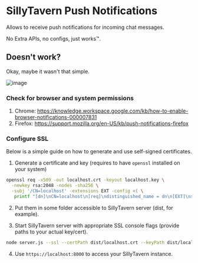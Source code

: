 # SillyTavern Push Notifications

Allows to receive push notifications for incoming chat messages.

No Extra APIs, no configs, just works™.

## Doesn't work?

Okay, maybe it wasn't that simple.

![image](https://github.com/Cohee1207/SillyTavern-PushNotifications/assets/18619528/f6cd4c6a-76ad-4197-ac3e-a4d7d9322d54)

### Check for browser and system permissions

1. Chrome: https://knowledge.workspace.google.com/kb/how-to-enable-browser-notifications-000007831
2. Firefox: https://support.mozilla.org/en-US/kb/push-notifications-firefox

### Configure SSL

Below is a simple guide on how to generate and use self-signed certificates.

1. Generate a certificate and key (requires to have `openssl` installed on your system)

```bash
openssl req -x509 -out localhost.crt -keyout localhost.key \
  -newkey rsa:2048 -nodes -sha256 \
  -subj '/CN=localhost' -extensions EXT -config <( \
   printf "[dn]\nCN=localhost\n[req]\ndistinguished_name = dn\n[EXT]\nsubjectAltName=DNS:localhost\nkeyUsage=digitalSignature\nextendedKeyUsage=serverAuth")
```

2. Put them in some folder accessible to SillyTavern server (dist, for example).

3. Start SillyTavern server with appropriate SSL console flags (provide paths to your actual key/cert).

```bash
node server.js --ssl --certPath dist/localhost.crt --keyPath dist/localhost.key   
```

4. Use `https://localhost:8000` to access your SillyTavern instance.
